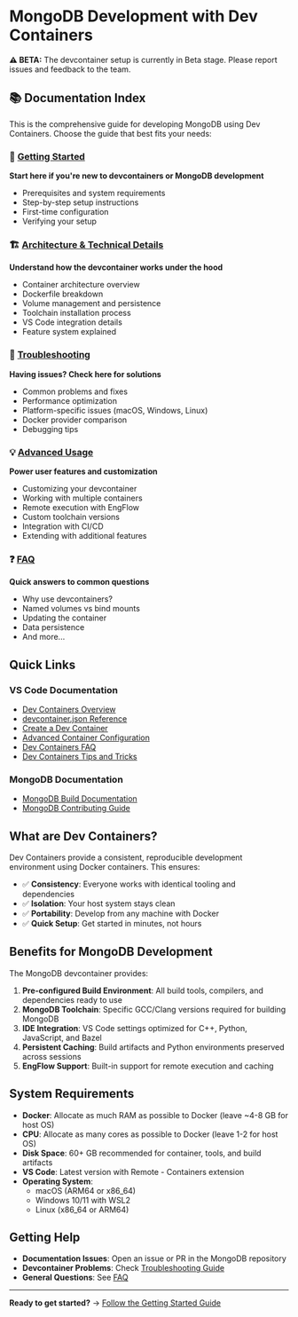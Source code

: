 # MongoDB Development with Dev Containers

**⚠️ BETA:** The devcontainer setup is currently in Beta stage. Please report issues and feedback to the team.

## 📚 Documentation Index

This is the comprehensive guide for developing MongoDB using Dev Containers. Choose the guide that best fits your needs:

### 🚀 [Getting Started](./getting-started.md)

**Start here if you're new to devcontainers or MongoDB development**

- Prerequisites and system requirements
- Step-by-step setup instructions
- First-time configuration
- Verifying your setup

### 🏗️ [Architecture & Technical Details](./architecture.md)

**Understand how the devcontainer works under the hood**

- Container architecture overview
- Dockerfile breakdown
- Volume management and persistence
- Toolchain installation process
- VS Code integration details
- Feature system explained

### 🔧 [Troubleshooting](./troubleshooting.md)

**Having issues? Check here for solutions**

- Common problems and fixes
- Performance optimization
- Platform-specific issues (macOS, Windows, Linux)
- Docker provider comparison
- Debugging tips

### 💡 [Advanced Usage](./advanced.md)

**Power user features and customization**

- Customizing your devcontainer
- Working with multiple containers
- Remote execution with EngFlow
- Custom toolchain versions
- Integration with CI/CD
- Extending with additional features

### ❓ [FAQ](./faq.md)

**Quick answers to common questions**

- Why use devcontainers?
- Named volumes vs bind mounts
- Updating the container
- Data persistence
- And more...

## Quick Links

### VS Code Documentation

- [Dev Containers Overview](https://code.visualstudio.com/docs/devcontainers/containers)
- [devcontainer.json Reference](https://code.visualstudio.com/docs/devcontainers/containers#_devcontainerjson-reference)
- [Create a Dev Container](https://code.visualstudio.com/docs/devcontainers/create-dev-container)
- [Advanced Container Configuration](https://code.visualstudio.com/docs/devcontainers/containers#_advanced-container-configuration)
- [Dev Containers FAQ](https://code.visualstudio.com/docs/devcontainers/faq)
- [Dev Containers Tips and Tricks](https://code.visualstudio.com/docs/devcontainers/tips-and-tricks)

### MongoDB Documentation

- [MongoDB Build Documentation](../../building.md)
- [MongoDB Contributing Guide](../../CONTRIBUTING.rst)

## What are Dev Containers?

Dev Containers provide a consistent, reproducible development environment using Docker containers. This ensures:

- ✅ **Consistency**: Everyone works with identical tooling and dependencies
- ✅ **Isolation**: Your host system stays clean
- ✅ **Portability**: Develop from any machine with Docker
- ✅ **Quick Setup**: Get started in minutes, not hours

## Benefits for MongoDB Development

The MongoDB devcontainer provides:

1. **Pre-configured Build Environment**: All build tools, compilers, and dependencies ready to use
2. **MongoDB Toolchain**: Specific GCC/Clang versions required for building MongoDB
3. **IDE Integration**: VS Code settings optimized for C++, Python, JavaScript, and Bazel
4. **Persistent Caching**: Build artifacts and Python environments preserved across sessions
5. **EngFlow Support**: Built-in support for remote execution and caching

## System Requirements

- **Docker**: Allocate as much RAM as possible to Docker (leave ~4-8 GB for host OS)
- **CPU**: Allocate as many cores as possible to Docker (leave 1-2 for host OS)
- **Disk Space**: 60+ GB recommended for container, tools, and build artifacts
- **VS Code**: Latest version with Remote - Containers extension
- **Operating System**:
  - macOS (ARM64 or x86_64)
  - Windows 10/11 with WSL2
  - Linux (x86_64 or ARM64)

## Getting Help

- **Documentation Issues**: Open an issue or PR in the MongoDB repository
- **Devcontainer Problems**: Check [Troubleshooting Guide](./troubleshooting.md)
- **General Questions**: See [FAQ](./faq.md)

---

**Ready to get started?** → [Follow the Getting Started Guide](./getting-started.md)
